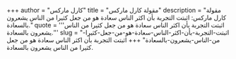 +++
author = "كارل ماركس"
title = "مقولة كارل ماركس"
description = "مقولة كارل ماركس: اثبتت التجربة بأن اكثر الناس سعادة هو من جعل كثيرا من الناس يشعرون بالسعادة."
quote = '''اثبتت التجربة بأن اكثر الناس سعادة هو من جعل كثيرا من الناس يشعرون بالسعادة.'''
slug = "اثبتت-التجربة-بأن-اكثر-الناس-سعادة-هو-من-جعل-كثيرا-من-الناس-يشعرون-بالسعادة"
+++
اثبتت التجربة بأن اكثر الناس سعادة هو من جعل كثيرا من الناس يشعرون بالسعادة.
